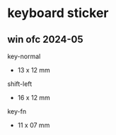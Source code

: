 
# keyboard sticker


## win ofc 2024-05

key-normal
- 13 x 12 mm

shift-left
- 16 x 12 mm

key-fn
- 11 x 07 mm



